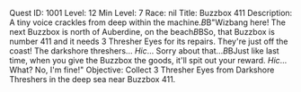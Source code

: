 Quest ID: 1001
Level: 12
Min Level: 7
Race: nil
Title: Buzzbox 411
Description: A tiny voice crackles from deep within the machine.$B$B"Wizbang here! The next Buzzbox is north of Auberdine, on the beach$B$BSo, that Buzzbox is number 411 and it needs 3 Thresher Eyes for its repairs. They're just off the coast! The darkshore threshers... *Hic*... Sorry about that...$B$BJust like last time, when you give the Buzzbox the goods, it'll spit out your reward. *Hic*... What? No, I'm fine!"
Objective: Collect 3 Thresher Eyes from Darkshore Threshers in the deep sea near Buzzbox 411.
